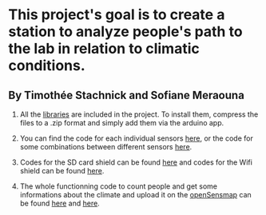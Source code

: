 # This project's goal is to create a station to analyze  people's path to the lab in relation to climatic conditions.

## By Timothée Stachnick and Sofiane Meraouna

1. All the [libraries](https://github.com/UCP-Internship/codemerge/tree/master/libraries) are included in the project. To install them, compress the files to a .zip format and simply add them via the arduino app.

2. You can find the code for each individual sensors [here](https://github.com/UCP-Internship/codemerge/tree/master/Sensors_only), or the code for some combinations between different sensors [here](https://github.com/UCP-Internship/codemerge/tree/master/Complete_codes).

3. Codes for the SD card shield can be found [here](https://github.com/UCP-Internship/codemerge/tree/master/SD_card_programs) and codes for the Wifi shield can be found [here](https://github.com/UCP-Internship/codemerge/tree/master/WiFi).

4. The whole functionning code to count people and get some informations about the climate and upload it on the [openSensmap](https://opensensemap.org/) can be found [here](https://github.com/UCP-Internship/codemerge/tree/master/Complete_codes/Sensebox_code_door) and [here](https://github.com/UCP-Internship/codemerge/tree/master/Complete_codes/Sensebox_code_elevator).
